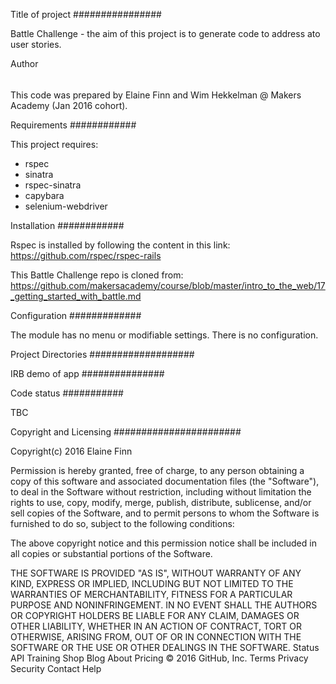 Title of project
################

Battle Challenge - the aim of this project is to generate code to address ato user stories. 

Author
######

This code was prepared by Elaine Finn and Wim Hekkelman @ Makers Academy (Jan 2016 cohort).

Requirements
############

This project requires:

- rspec
- sinatra
- rspec-sinatra
- capybara
- selenium-webdriver

Installation
############

Rspec is installed by following the content in this link: https://github.com/rspec/rspec-rails

This Battle Challenge repo is cloned from: https://github.com/makersacademy/course/blob/master/intro_to_the_web/17_getting_started_with_battle.md

Configuration
#############

The module has no menu or modifiable settings. There is no configuration.

Project Directories
###################



IRB demo of app
###############



Code status
###########

TBC

Copyright and Licensing
#######################

Copyright(c) 2016 Elaine Finn

Permission is hereby granted, free of charge, to any person obtaining a copy of this software and associated documentation files (the "Software"), to deal in the Software without restriction, including without limitation the rights to use, copy, modify, merge, publish, distribute, sublicense, and/or sell copies of the Software, and to permit persons to whom the Software is furnished to do so, subject to the following conditions:

The above copyright notice and this permission notice shall be included in all copies or substantial portions of the Software.

THE SOFTWARE IS PROVIDED "AS IS", WITHOUT WARRANTY OF ANY KIND, EXPRESS OR IMPLIED, INCLUDING BUT NOT LIMITED TO THE WARRANTIES OF MERCHANTABILITY, FITNESS FOR A PARTICULAR PURPOSE AND NONINFRINGEMENT. IN NO EVENT SHALL THE AUTHORS OR COPYRIGHT HOLDERS BE LIABLE FOR ANY CLAIM, DAMAGES OR OTHER LIABILITY, WHETHER IN AN ACTION OF CONTRACT, TORT OR OTHERWISE, ARISING FROM, OUT OF OR IN CONNECTION WITH THE SOFTWARE OR THE USE OR OTHER DEALINGS IN THE SOFTWARE.
Status API Training Shop Blog About Pricing
© 2016 GitHub, Inc. Terms Privacy Security Contact Help